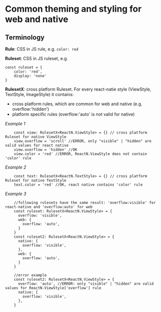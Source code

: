 # Common theming and styling for web and native

## Terminology

**Rule**: CSS in JS rule, e.g. ```color: red```

**Ruleset**: CSS in JS ruleset, e.g. 
  ```
  const ruleset = {
      color: 'red',
      display: 'none'
  }
  ```
**RulesetX**: cross platform Ruleset. 
For every react-natie style (ViewStyle, TextStyle, ImageStyle) it contains:
- cross platform rules, which are common for web and native (e.g. overflow:'hidden')
- platform specific rules (overflow:'auto' is not valid for native)

*Example 1*
```
    const view: RulesetX<ReactN.ViewStyle> = {} // cross platform Ruleset for native ViewStyle
    view.overflow = 'scroll' //ERROR, only "visible" | "hidden" are valid values for react native
    view.overflow = 'hidden' //OK
    view.color = 'red' //ERROR, ReactN.ViewStyle does not contain 'color' rule
```
*Example 2*
```
    const text: RulesetX<ReactN.TextStyle> = {} // cross platform Ruleset for native TextStyle
    text.color = 'red' //OK, react native contains 'color' rule
```
*Example 3*
```
    //following rulesets have the same result: 'overflow:visible' for react-native and 'overflow:auto' for web
    const ruleset: RulesetX<ReactN.ViewStyle> = {
      overflow: 'visible',
      web: {
        overflow: 'auto',
      }
    }
    const ruleset2: RulesetX<ReactN.ViewStyle> = {
      native: {
        overflow: 'visible',
      },
      web: {
        overflow: 'auto',
      }
    }

    //error example
    const ruleset2: RulesetX<ReactN.ViewStyle> = {
      overflow: 'auto', //ERROR: only "visible" | "hidden" are valid values for ReactN.ViewStyle['overflow'] rule
      native: {
        overflow: 'visible',
      },
    }
```
